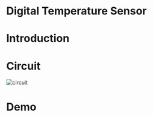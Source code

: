 # Digital Temperature Sensor

# Introduction

# Circuit
![circuit](https://user-images.githubusercontent.com/56925099/162599503-fed7d81b-3cc1-400c-bf4e-b8bdf551f0b0.png)


# Demo




